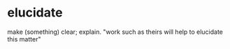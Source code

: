 # elucidate
make (something) clear; explain. "work such as theirs will help to elucidate this matter"
